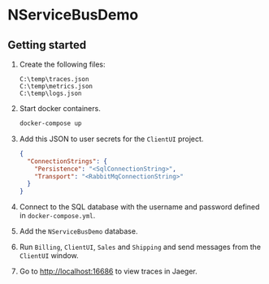 # NServiceBusDemo

## Getting started

1. Create the following files:

    ```text
    C:\temp\traces.json
    C:\temp\metrics.json
    C:\temp\logs.json
    ```

1. Start docker containers.

    ```bash
    docker-compose up
    ```

1. Add this JSON to user secrets for the `ClientUI` project.

    ```json
    {
      "ConnectionStrings": {
        "Persistence": "<SqlConnectionString>",
        "Transport": "<RabbitMqConnectionString>"
      }
    }
    ```

1. Connect to the SQL database with the username and password defined in `docker-compose.yml`.
1. Add the `NServiceBusDemo` database.
1. Run `Billing`, `ClientUI`, `Sales` and `Shipping` and send messages from the `ClientUI` window.
1. Go to <http://localhost:16686> to view traces in Jaeger.
